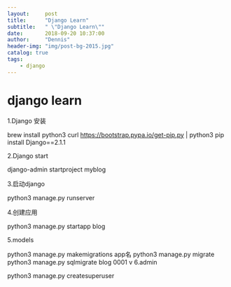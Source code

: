 ```yaml
---
layout:     post
title:      "Django Learn"
subtitle:   " \"Django Learn\""
date:       2018-09-20 10:37:00
author:     "Dennis"
header-img: "img/post-bg-2015.jpg"
catalog: true
tags:
    - django
---
```


# django learn

1.Django 安装

brew install python3
curl https://bootstrap.pypa.io/get-pip.py | python3
pip install Django==2.1.1

2.Django start

django-admin startproject myblog

3.启动django

python3 manage.py runserver

4.创建应用

python3 manage.py startapp blog

5.models

python3 manage.py makemigrations app名
python3 manage.py migrate
python3 manage.py sqlmigrate blog 0001
v
6.admin

python3 manage.py createsuperuser
